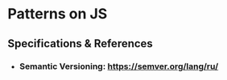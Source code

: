 # Patterns on JS


## Specifications & References
* ### Semantic Versioning: https://semver.org/lang/ru/
